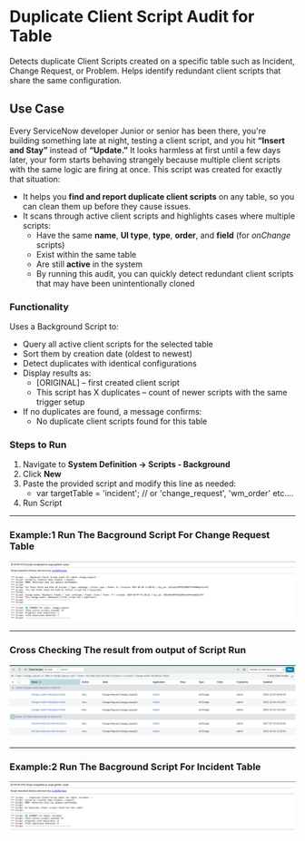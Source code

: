 # Duplicate Client Script Audit for Table

Detects duplicate Client Scripts created on a specific table such as Incident, Change Request, or Problem. Helps identify redundant client scripts that share the same configuration.

## Use Case

Every ServiceNow developer Junior or senior has been there, you're building something late at night, testing a client script, and you hit **“Insert and Stay”** instead of **“Update.”**  It looks harmless at first until a few days later, your form starts behaving strangely because multiple client scripts with the same logic are firing at once.
This script was created for exactly that situation:  
- It helps you **find and report duplicate client scripts** on any table, so you can clean them up before they cause issues.
- It scans through active client scripts and highlights cases where multiple scripts:
  - Have the same **name**, **UI type**, **type**, **order**, and **field** (for *onChange* scripts)
  - Exist within the same table
  - Are still **active** in the system
  - By running this audit, you can quickly detect redundant client scripts that may have been unintentionally cloned


### Functionality
Uses a Background Script to:
- Query all active client scripts for the selected table
- Sort them by creation date (oldest to newest)
- Detect duplicates with identical configurations
- Display results as:
  - [ORIGINAL] – first created client script
  - This script has X duplicates – count of newer scripts with the same trigger setup
- If no duplicates are found, a message confirms:
  - No duplicate client scripts found for this table

### Steps to Run

1. Navigate to **System Definition → Scripts - Background**  
2. Click **New**  
3. Paste the provided script and modify this line as needed:
   - var targetTable = 'incident'; // or 'change_request', 'wm_order' etc....
4. Run Script

---

### Example:1 Run The Bacground Script For Change Request Table

![Duplicate Client Script Audit Output](Backgroundscript_clientscript_duplicate_4.png)

---

### Cross Checking The result from output of Script Run

![Duplicate Client Script Audit Output](Backgroundscript_clientscript_duplicate_1.png)

---

### Example:2 Run The Bacground Script For Incident Table

![Duplicate Client Script Audit Output](Backgroundscript_clientscript_duplicate_3.png)











   
